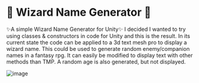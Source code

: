 # 🔮 Wizard Name Generator 🧙
✨A simple Wizard Name Generator for Unity✨
I decided I wanted to try using classes & constructors in code for Unity and this is the result. 
In its current state the code can be applied to a 3d text mesh pro to display a wizard name. 
This could be used to generate random enemy/companion names in a fantasy rpg. It can easily be 
modified to display text with other methods than TMP. A random age is also generated, but not
displayed. 

![image](https://github.com/forritanlegur/Wizard/assets/102765644/f23b52f0-7c65-434f-86e6-195f085157f9)

